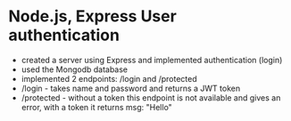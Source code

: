 # Node.js, Express User authentication

-   created a server using Express and implemented authentication (login)
-   used the Mongodb database
-   implemented 2 endpoints: /login and /protected
-   /login - takes name and password and returns a JWT token
-   /protected - without a token this endpoint is not available and gives an error, with a token it returns msg: "Hello"
